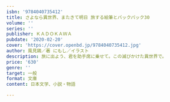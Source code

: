 ```yaml
---
isbn: '9784040735412'
title: さよなら異世界、またきて明日 旅する絵筆とバックパック30
volume: ''
series: ''
publisher: ＫＡＤＯＫＡＷＡ
pubdate: '2020-02-20'
cover: 'https://cover.openbd.jp/9784040735412.jpg'
author: 風見鶏／著 にもし／イラスト
description: 旅に出よう、君を助手席に乗せて。この滅びかけた異世界で。
price: '630'
genre: ''
target: 一般
format: 文庫
content: 日本文学、小説・物語

---
```

